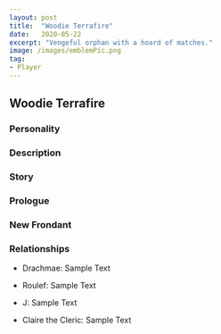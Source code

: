```yaml
---
layout: post
title:  "Woodie Terrafire"
date:   2020-05-22
excerpt: "Vengeful orphan with a hoard of matches."
image: /images/emblemPic.png
tag:
- Player
---
```


## Woodie Terrafire

### Personality



### Description



### Story



### Prologue



### New Frondant



### Relationships

- Drachmae: Sample Text

- Roulef: Sample Text

- J: Sample Text

- Claire the Cleric: Sample Text
